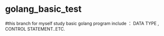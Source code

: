 # golang_basic_test


#this branch for myself study  basic golang  program  include ： DATA TYPE , CONTROL STATEMENT..ETC.

